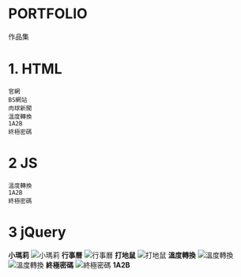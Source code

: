 # PORTFOLIO
作品集
<!-- ![](./portfolio/images/55小瑪莉.png "小瑪莉") -->

# 1. HTML
    官網
    BS網站
    肉球新聞
    溫度轉換
    1A2B
    終極密碼
# 2 JS
    溫度轉換
    1A2B
    終極密碼
# 3 jQuery
 **小瑪莉**
![](./portfolio/images/55小瑪莉.png "小瑪莉")
   **行事曆**
![](./portfolio/images/行事曆.png "行事曆")
  **打地鼠**
![](./portfolio/images/打地鼠.png "打地鼠")
    **溫度轉換**
![](./portfolio/images/溫度轉換.png "溫度轉換")
![](./portfolio/images/__溫度轉換.png "溫度轉換")
  **終極密碼**
![](./portfolio/images/終極密碼.png "終極密碼")
   **1A2B**
  

